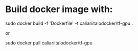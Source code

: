 # Build docker image with: 

sudo docker build -f 'Dockerfile' -t caliariitalodocker/tf-gpu .

or

sudo docker pull caliariitalodocker/tf-gpu
